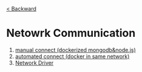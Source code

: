 [< Backward](../README.md)

# Netowrk Communication

1. [manual connect (dockerized mongodb&node.js)](https://github.com/unchaptered/docker-and-kubernetes/tree/main/3.%20Network%20Communication/1.%20manual%20connect%20(dockerized%20mongodb&node.js))
2. [automated connect (docker in same network)](https://github.com/unchaptered/docker-and-kubernetes/tree/main/3.%20Network%20Communication/2.%20automated%20connect%20(docker%20in%20same%20network))
3. [Network Driver](https://github.com/unchaptered/docker-and-kubernetes/tree/main/3.%20Network%20Communication/3.%20Network%20Driver)
